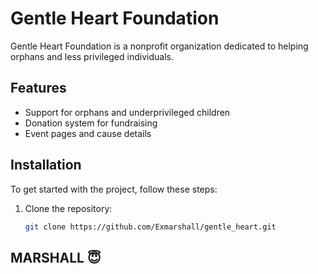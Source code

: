 # Gentle Heart Foundation

Gentle Heart Foundation is a nonprofit organization dedicated to helping orphans and less privileged individuals.

## Features

- Support for orphans and underprivileged children
- Donation system for fundraising
- Event pages and cause details

## Installation

To get started with the project, follow these steps:

1. Clone the repository:
   ```bash
   git clone https://github.com/Exmarshall/gentle_heart.git
   ```

## MARSHALL 😇
